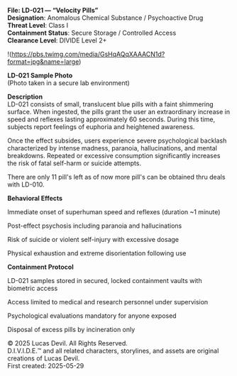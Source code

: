 **File: LD-021 — “Velocity Pills”**  
**Designation**: Anomalous Chemical Substance / Psychoactive Drug  
**Threat Level**: Class I  
**Containment Status**: Secure Storage / Controlled Access  
**Clearance Level**: DIVIDE Level 2+  



!(https://pbs.twimg.com/media/GsHqAQqXAAACN1d?format=jpg&name=large)


**LD-021 Sample Photo**  
(Photo taken in a secure lab environment)  

**Description**  
LD-021 consists of small, translucent blue pills with a faint shimmering surface. When ingested, the pills grant the user an extraordinary increase in speed and reflexes lasting approximately 60 seconds. During this time, subjects report feelings of euphoria and heightened awareness.  

Once the effect subsides, users experience severe psychological backlash characterized by intense madness, paranoia, hallucinations, and mental breakdowns. Repeated or excessive consumption significantly increases the risk of fatal self-harm or suicide attempts.  

There are only 11 pill's left as of now more pill's can be obtained thru deals with LD-010.  


**Behavioral Effects**  

Immediate onset of superhuman speed and reflexes (duration ~1 minute)  

Post-effect psychosis including paranoia and hallucinations  

Risk of suicide or violent self-injury with excessive dosage  

Physical exhaustion and extreme disorientation following use  

**Containment Protocol**  

LD-021 samples stored in secured, locked containment vaults with biometric access  

Access limited to medical and research personnel under supervision  

Psychological evaluations mandatory for anyone exposed  

Disposal of excess pills by incineration only  

© 2025 Lucas Devil. All Rights Reserved.  
D.I.V.I.D.E.™ and all related characters, storylines, and assets are original creations of Lucas Devil.  
First created: 2025-05-29  
